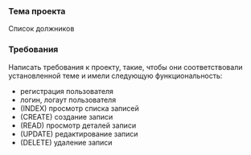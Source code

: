 ### Тема проекта
Список должников
### Требования
Написать требования к проекту, такие, чтобы они соответствовали установленной теме и имели следующую функциональность:
- регистрация пользователя
- логин, логаут пользователя
- (INDEX) просмотр списка записей
- (CREATE) создание записи
- (READ) просмотр деталей записи
- (UPDATE) редактирование записи
- (DELETE) удаление записи
